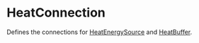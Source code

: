 # HeatConnection

Defines the connections for [HeatEnergySource](prototype:HeatEnergySource) and [HeatBuffer](prototype:HeatBuffer).

